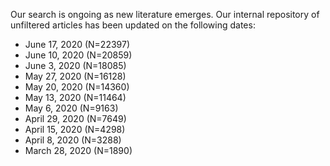 Our search is ongoing as new literature emerges. Our internal repository of unfiltered articles has been updated on the following dates:

- June 17, 2020 (N=22397)
- June 10, 2020 (N=20859)
- June 3, 2020 (N=18085)
- May 27, 2020 (N=16128)
- May 20, 2020 (N=14360)
- May 13, 2020 (N=11464)
- May 6, 2020 (N=9163)
- April 29, 2020 (N=7649)
- April 15, 2020 (N=4298)
- April 8, 2020 (N=3288)
- March 28, 2020 (N=1890)
